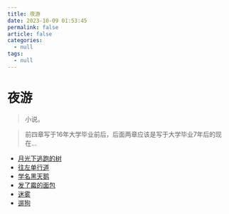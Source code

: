 ```yaml
---
title: 夜游
date: 2023-10-09 01:53:45
permalink: false
article: false
categories:
  - null
tags:
  - null
---
```



# 夜游
> 小说。

> 前四章写于16年大学毕业前后，后面两章应该是写于大学毕业7年后的现在...


- [月光下逃跑的树](./01.html)
- [往左单行道](./02.html)
- [学名黑天鹅](./03.html)
- [发了霉的面包](./04.html)
- [迷雾](./05.html)
- [遛狗](./06.html)